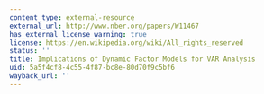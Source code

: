 ```yaml
---
content_type: external-resource
external_url: http://www.nber.org/papers/W11467
has_external_license_warning: true
license: https://en.wikipedia.org/wiki/All_rights_reserved
status: ''
title: Implications of Dynamic Factor Models for VAR Analysis
uid: 5a5f4cf8-4c55-4f87-bc8e-80d70f9c5bf6
wayback_url: ''
---
```

